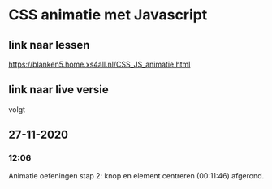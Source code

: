 # CSS animatie met Javascript

## link naar lessen

https://blanken5.home.xs4all.nl/CSS_JS_animatie.html

## link naar live versie

volgt

## 27-11-2020

### 12:06

Animatie oefeningen stap 2: knop en element centreren (00:11:46) afgerond.
